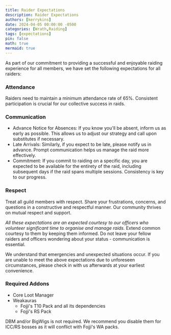 ```yaml
---
title: Raider Expectations
description: Raider Expectations
authors: [kerrykins]
date: 2024-04-05 00:00:00 -0500
categories: [Wrath,Raiding]
tags: [expectations]
pin: false
math: true
mermaid: true
---
```


As part of our commitment to providing a successful and enjoyable raiding experience for all members, we have set the following expectations for all raiders:

### Attendance
Raiders need to maintain a minimum attendance rate of 65%. Consistent participation is crucial for our collective success in raids.

### Communication
- Advance Notice for Absences: If you know you'll be absent, inform us as early as possible. This allows us to adjust our strategy and call upon substitutes if necessary.
- Late Arrivals: Similarly, if you expect to be late, please notify us in advance. Prompt communication helps us manage the raid more effectively.
- Commitment: If you commit to raiding on a specific day, you are expected to be available for the entirety of the raid, including subsequent days if the raid spans multiple sessions. Consistency is key to our progress.

### Respect 
Treat all guild members with respect. Share your frustrations, concerns, and questions in a constructive and respectful manner. Our community thrives on mutual respect and support.

*All these expectations are an expected courtesy to our officers who volunteer significant time to organise and manage raids.* Extend common courtesy to them by keeping them informed. Do not leave your fellow raiders and officers wondering about your status - communication is essential.

We understand that emergencies and unexpected situations occur. If you are unable to meet the above expectations due to unforeseen circumstances, please check in with us afterwards at your earliest convenience.

### Required Addons

- Core Loot Manager
- Weakauras
	- Fojji's T10 Pack and all its dependencies
	- Fojji's RS Pack
 
 DBM and/or BigWigs is not required. We recommend you disable them for ICC/RS bosses as it will conflict with Fojji's WA packs. 
